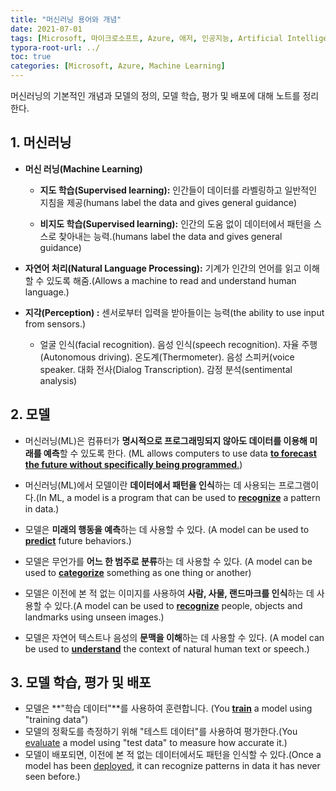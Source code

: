 ```yaml
---
title: "머신러닝 용어와 개념"
date: 2021-07-01
tags: [Microsoft, 마이크로소프트, Azure, 애저, 인공지능, Artificial Intelligence, 머신러닝, Machine Learning, Visual Studio Code]
typora-root-url: ../
toc: true
categories: [Microsoft, Azure, Machine Learning]
---
```

머신러닝의 기본적인 개념과 모델의 정의, 모델 학습, 평가 및 배포에 대해 노트를 정리한다.



## 1. 머신러닝

* **머신 러닝(Machine Learning)**
  * **지도 학습(Supervised learning):** 인간들이 데이터를 라벨링하고 일반적인 지침을 제공(humans label the data and gives general guidance)
  
  * **비지도 학습(Supervised learning):** 인간의 도움 없이 데이터에서 패턴을 스스로 찾아내는 능력.(humans label the data and gives general guidance)
  
* **자연어 처리(Natural Language Processing):** 기계가 인간의 언어를 읽고 이해할 수 있도록 해줌.(Allows a machine to read and understand human language.)
* **지각(Perception) :** 센서로부터 입력을 받아들이는 능력(the ability to use input from sensors.)
  * 얼굴 인식(facial recognition). 음성 인식(speech recognition). 자율 주행(Autonomous driving). 온도계(Thermometer). 음성 스피커(voice speaker. 대화 전사(Dialog Transcription). 감정 분석(sentimental analysis)




## 2. 모델

* 머신러닝(ML)은 컴퓨터가 **명시적으로 프로그래밍되지 않아도 데이터를 이용해 미래를 예측**할 수 있도록 한다. (ML allows computers to use data <u>**to forecast the future without specifically being programmed**.</u>)

* 머신러닝(ML)에서 모델이란 **데이터에서 패턴을 인식**하는 데 사용되는 프로그램이다.(In ML, a model is a program that can be used to <u>**recognize**</u> a pattern in data.)

* 모델은 **미래의 행동을 예측**하는 데 사용할 수 있다. (A model can be used to **<u>predict</u>** future behaviors.)

* 모델은 무언가를 **어느 한 범주로 분류**하는 데 사용할 수 있다. (A model can be used to <u>**categorize**</u> something as one thing or another)

* 모델은 이전에 본 적 없는 이미지를 사용하여 **사람, 사물, 랜드마크를 인식**하는 데 사용할 수 있다.(A model can be used to <u>**recognize**</u> people, objects and landmarks using unseen images.)

* 모델은 자연어 텍스트나 음성의 **문맥을 이해**하는 데 사용할 수 있다. (A model can be used to **<u>understand</u>** the context of natural human text or speech.)

  

## 3. 모델 학습, 평가 및 배포

* 모델은 **"학습 데이터"**를 사용하여 훈련합니다. (You **<u>train</u>** a model using "training data")
* 모델의 정확도를 측정하기 위해 "테스트 데이터"를 사용하여 평가한다.(You <u>evaluate</u> a model using "test data" to measure how accurate it.)
* 모델이 배포되면, 이전에 본 적 없는 데이터에서도 패턴을 인식할 수 있다.(Once a model has been <u>deployed</u>, it can recognize patterns in data it has never seen before.)





